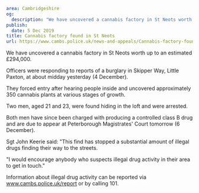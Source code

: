 ```yaml
area: Cambridgeshire
og:
  description: "We have uncovered a cannabis factory in St Neots worth up to an estimated \xA3294,000."
publish:
  date: 5 Dec 2019
title: Cannabis factory found in St Neots
url: https://www.cambs.police.uk/news-and-appeals/Cannabis-factory-found-StNeots
```

We have uncovered a cannabis factory in St Neots worth up to an estimated £294,000.

Officers were responding to reports of a burglary in Skipper Way, Little Paxton, at about midday yesterday (4 December).

They forced entry after hearing people inside and uncovered approximately 350 cannabis plants at various stages of growth.

Two men, aged 21 and 23, were found hiding in the loft and were arrested.

Both men have since been charged with producing a controlled class B drug and are due to appear at Peterborough Magistrates' Court tomorrow (6 December).

Sgt John Keerie said: "This find has stopped a substantial amount of illegal drugs finding their way to the streets.

"I would encourage anybody who suspects illegal drug activity in their area to get in touch."

Information about illegal drug activity can be reported via www.cambs.police.uk/report or by calling 101.
